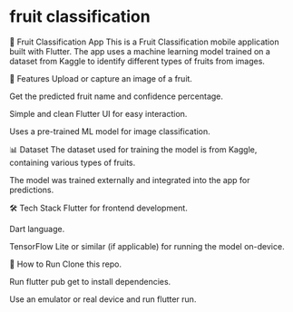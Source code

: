 # fruit classification

🍎 Fruit Classification App
This is a Fruit Classification mobile application built with Flutter. The app uses a machine learning model trained on a dataset from Kaggle to identify different types of fruits from images.

📱 Features
Upload or capture an image of a fruit.

Get the predicted fruit name and confidence percentage.

Simple and clean Flutter UI for easy interaction.

Uses a pre-trained ML model for image classification.

📊 Dataset
The dataset used for training the model is from Kaggle, containing various types of fruits.

The model was trained externally and integrated into the app for predictions.

🛠️ Tech Stack
Flutter for frontend development.

Dart language.

TensorFlow Lite or similar (if applicable) for running the model on-device.

🚀 How to Run
Clone this repo.

Run flutter pub get to install dependencies.

Use an emulator or real device and run flutter run.




